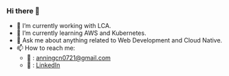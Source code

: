<link rel="stylesheet" href="css/fontawesome.min.css">

### Hi there 👋

<!--
**Annedrew/Annedrew** is a ✨ _special_ ✨ repository because its `README.md` (this file) appears on your GitHub profile.

- 🔭 I’m currently working on Full Stack Development.
-->

- 🔭 I’m currently working with LCA.
- 🌱 I’m currently learning AWS and Kubernetes.
- 💬 Ask me about anything related to Web Development and Cloud Native.
- 📫 How to reach me:
  - :email: : anningcn0721@gmail.com
  - :link: : [LinkedIn]

[LinkedIn]: https://www.linkedin.com/in/ning-an-262960224/

<!--
  - :bust_in_silhouette:: [Portfolio]
[Portfolio]: https://portfolio-2pdhz4p8l-annedrews-projects.vercel.app/
-->

<!--
Markdown icons: https://gist.github.com/rxaviers/7360908
![](https://github-readme-stats.vercel.app/api?username=Annedrew&show_icons=true&theme=shadow_blue)

![Top Langs](https://github-readme-stats.vercel.app/api/top-langs/?username=Annedrew&layout=compact&theme=shadow_blue)
![](https://github-readme-activity-graph.cyclic.app/graph?username=Annedrew&theme=shadow_blue)

![Visitor Count](https://profile-counter.glitch.me/Annedrew/count.svg)
-->
